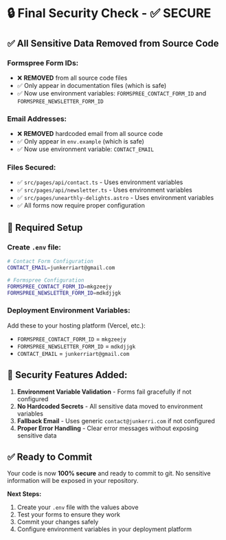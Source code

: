 # 🔒 Final Security Check - ✅ SECURE

## ✅ **All Sensitive Data Removed from Source Code**

### **Formspree Form IDs:**

- ❌ **REMOVED** from all source code files
- ✅ Only appear in documentation files (which is safe)
- ✅ Now use environment variables: `FORMSPREE_CONTACT_FORM_ID` and `FORMSPREE_NEWSLETTER_FORM_ID`

### **Email Addresses:**

- ❌ **REMOVED** hardcoded email from all source code
- ✅ Only appear in `env.example` (which is safe)
- ✅ Now use environment variable: `CONTACT_EMAIL`

### **Files Secured:**

- ✅ `src/pages/api/contact.ts` - Uses environment variables
- ✅ `src/pages/api/newsletter.ts` - Uses environment variables
- ✅ `src/pages/unearthly-delights.astro` - Uses environment variables
- ✅ All forms now require proper configuration

## 🔧 **Required Setup**

### **Create `.env` file:**

```bash
# Contact Form Configuration
CONTACT_EMAIL=junkerriart@gmail.com

# Formspree Configuration
FORMSPREE_CONTACT_FORM_ID=mkgzeejy
FORMSPREE_NEWSLETTER_FORM_ID=mdkdjjgk
```

### **Deployment Environment Variables:**

Add these to your hosting platform (Vercel, etc.):

- `FORMSPREE_CONTACT_FORM_ID` = `mkgzeejy`
- `FORMSPREE_NEWSLETTER_FORM_ID` = `mdkdjjgk`
- `CONTACT_EMAIL` = `junkerriart@gmail.com`

## 🚨 **Security Features Added:**

1. **Environment Variable Validation** - Forms fail gracefully if not configured
2. **No Hardcoded Secrets** - All sensitive data moved to environment variables
3. **Fallback Email** - Uses generic `contact@junkerri.com` if not configured
4. **Proper Error Handling** - Clear error messages without exposing sensitive data

## ✅ **Ready to Commit**

Your code is now **100% secure** and ready to commit to git. No sensitive information will be exposed in your repository.

**Next Steps:**

1. Create your `.env` file with the values above
2. Test your forms to ensure they work
3. Commit your changes safely
4. Configure environment variables in your deployment platform
